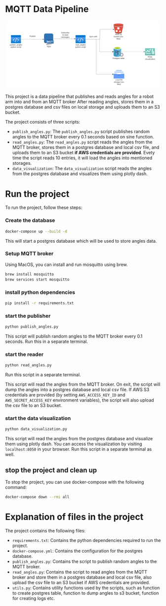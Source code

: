 # MQTT Data Pipeline

![ur5_data_pipeline](ur5_data_pipeline.png)

This project is a data pipeline that publishes and reads angles for a robot arm into and from an MQTT broker After reading angles, stores them in a postgres database and csv files on local storage and uploads them to an S3 bucket. 

The project consists of three scripts: 
- `publish_angles.py`: The `publish_angles.py` script publishes random angles to the MQTT broker every 0.1 seconds based on sine function. 
- `read_angles.py`: The `read_angles.py` script reads the angles from the MQTT broker, stores them in a postgres database and local csv file, and uploads them to an S3 bucket **if AWS credentials are provided**. Evety time the script reads 10 entries, it will load the angles into mentioned storages.
- `data_visualization`: The `data_visualization` script reads the angles from the postgres database and visualizes them using plotly dash.


# Run the project

To run the project, follow these steps:


### Create the database

```bash
docker-compose up --build -d
```

This will start a postgres database which will be used to store angles data.

### Setup MQTT broker

Using MacOS, you can install and run mosquitto using brew.

```bash
brew install mosquitto
brew services start mosquitto
```

### install python dependencies

```bash
pip install -r requirements.txt
```

### start the publisher

```bash
python publish_angles.py
```

This script will publish random angles to the MQTT broker every 0.1 seconds. Run this in a separate terminal.

### start the reader

```bash
python read_angles.py
```

Run this script in a separate terminal.

This script will read the angles from the MQTT broker. On exit, the script will dump the angles into a postgres database and local csv file. If AWS S3 credentials are provided (by setting `AWS_ACCESS_KEY_ID` and `AWS_SECRET_ACCESS_KEY` environment variables), the script will also upload the csv file to an S3 bucket.


### start the data visualization

```bash
python data_visualization.py
```

This script will read the angles from the postgres database and visualize them using plotly dash. You can access the visualization by visiting `localhost:8050` in your browser. Run this script in a separate terminal as well.

## stop the project and clean up

To stop the project, you can use docker-compose with the following command:

```bash
docker-compose down --rmi all
```

# Explanation of files in the project

The project contains the following files:

- `requirements.txt`: Contains the python dependencies required to run the project.
- `docker-compose.yml`: Contains the configuration for the postgres database.
- `publish_angles.py`: Contains the script to publish random angles to the MQTT broker.
- `read_angles.py`: Contains the script to read angles from the MQTT broker and store them in a postgres database and local csv file, also upload the csv file to an S3 bucket if AWS credentials are provided.
- `utils.py`: Contains utility functions used by the scripts, such as function to create postgres table, function to dump angles to s3 bucket, function for creating logs etc.